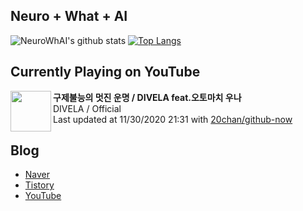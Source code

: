 ## Neuro + What + AI

![NeuroWhAI's github stats](https://github-readme-stats.vercel.app/api?username=neurowhai&count_private=true&show_icons=true)
[![Top Langs](https://github-readme-stats.vercel.app/api/top-langs/?username=neurowhai&layout=compact)](https://github.com/anuraghazra/github-readme-stats)

## Currently Playing on YouTube

[<img align="left" height="65" src="https://yt3.ggpht.com/ytc/AAUvwngGe-XhxkzLuIAN_XluwEJOq28ofcuANtBbdLymmg=s88-c-k-c0xffffffff-no-nd-rj-mo">](https://www.youtube.com/channel/UCrGzu0MPKQpYF2AV2oG-VpQ)

**구제불능의 멋진 운명 / DIVELA feat.오토마치 우나**  
DIVELA / Official  
Last updated at 11/30/2020 21:31 with [20chan/github-now](https://github.com/20chan/github-now)

## Blog

- [Naver](http://blog.naver.com/neurowhai)
- [Tistory](http://neurowhai.tistory.com/)
- [YouTube](https://www.youtube.com/channel/UCB_v1xU6laBHOeH6z4L-Mtw)
